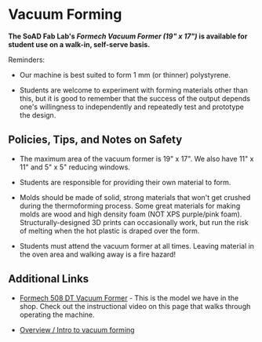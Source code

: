 

# Vacuum Forming

**The SoAD Fab Lab's *Formech Vacuum Former (19" x 17")* is available for student use on a walk-in, self-serve basis.**

Reminders:
* Our machine is best suited to form 1 mm (or thinner) polystyrene.

* Students are welcome to experiment with forming materials other than this, but it is good to remember that the success of the output depends one's willingness to independently and repeatedly test and prototype the design.


## Policies, Tips, and Notes on Safety

* The maximum area of the vacuum former is 19" x 17". We also have 11" x 11" and 5" x 5" reducing windows.
  
* Students are responsible for providing their own material to form.
   
* Molds should be made of solid, strong materials that won't get crushed during the thermoforming process. Some great materials for making molds are wood and high density foam (NOT XPS purple/pink foam). Structurally-designed 3D prints can occasionally work, but run the risk of melting when the hot plastic is draped over the form.
  
* Students must attend the vacuum former at all times. Leaving material in the oven area and walking away is a fire hazard!


## Additional Links


* [Formech 508 DT Vacuum Former](https://www.formech.com/product/formech-508dt-vacuum-former-2) - This is the model we have in the shop. Check out the instructional video on this page that walks through operating the machine. 
  
* [Overview / Intro to vacuum forming](https://advancedplastiform.com/comprehensive-guide-to-vacuum-forming/)   
